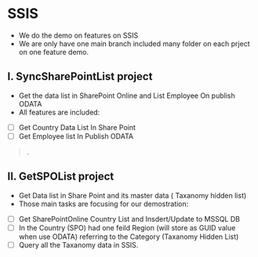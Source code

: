 
# SSIS
- We do the demo on features on SSIS
- We are only have one main branch included many folder on each prject on one feature demo.

## I. SyncSharePointList project
- Get the data list in SharePoint Online and List Employee On publish ODATA
- All features are included:
- [ ] Get Country Data List In Share Point
- [ ] Get Employee list In Publish ODATA
> .

## II. GetSPOList project
- Get Data list in Share Point and its master data ( Taxanomy hidden list)
- Those main tasks are focusing for our demostration:
- [ ] Get SharePointOnline Country List and Insdert/Update to MSSQL DB
- [ ] In the Country (SPO) had one feild Region (will store as GUID value when use ODATA) referring to the Category (Taxanomy Hidden List)
- [ ] Query all the Taxanomy data in SSIS.
> 
>
> 